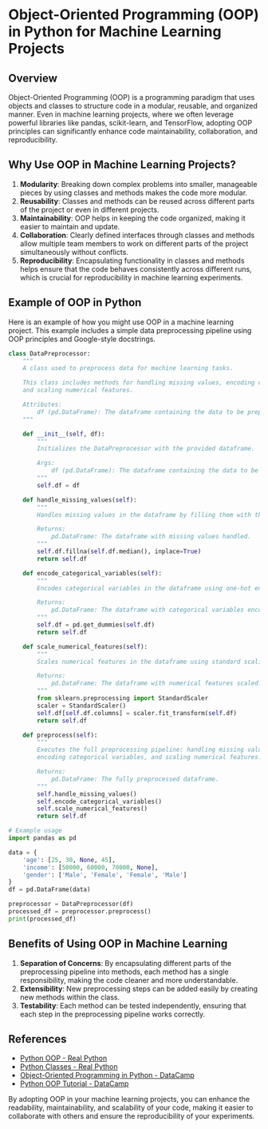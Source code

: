 # Object-Oriented Programming (OOP) in Python for Machine Learning Projects

## Overview

Object-Oriented Programming (OOP) is a programming paradigm that uses
objects and classes to structure code in a modular, reusable, and
organized manner. Even in machine learning projects, where we often
leverage powerful libraries like pandas, scikit-learn, and TensorFlow,
adopting OOP principles can significantly enhance code maintainability,
collaboration, and reproducibility.

## Why Use OOP in Machine Learning Projects?

1. **Modularity**: Breaking down complex problems into smaller,
   manageable pieces by using classes and methods makes the code more
   modular.
2. **Reusability**: Classes and methods can be reused across different
   parts of the project or even in different projects.
3. **Maintainability**: OOP helps in keeping the code organized, making
   it easier to maintain and update.
4. **Collaboration**: Clearly defined interfaces through classes and
   methods allow multiple team members to work on different parts of the
   project simultaneously without conflicts.
5. **Reproducibility**: Encapsulating functionality in classes and
   methods helps ensure that the code behaves consistently across
   different runs, which is crucial for reproducibility in machine
   learning experiments.

## Example of OOP in Python

Here is an example of how you might use OOP in a machine learning
project. This example includes a simple data preprocessing pipeline
using OOP principles and Google-style docstrings.

```python
class DataPreprocessor:
    """
    A class used to preprocess data for machine learning tasks.

    This class includes methods for handling missing values, encoding categorical variables,
    and scaling numerical features.

    Attributes:
        df (pd.DataFrame): The dataframe containing the data to be preprocessed.
    """

    def __init__(self, df):
        """
        Initializes the DataPreprocessor with the provided dataframe.

        Args:
            df (pd.DataFrame): The dataframe containing the data to be preprocessed.
        """
        self.df = df

    def handle_missing_values(self):
        """
        Handles missing values in the dataframe by filling them with the median value.

        Returns:
            pd.DataFrame: The dataframe with missing values handled.
        """
        self.df.fillna(self.df.median(), inplace=True)
        return self.df

    def encode_categorical_variables(self):
        """
        Encodes categorical variables in the dataframe using one-hot encoding.

        Returns:
            pd.DataFrame: The dataframe with categorical variables encoded.
        """
        self.df = pd.get_dummies(self.df)
        return self.df

    def scale_numerical_features(self):
        """
        Scales numerical features in the dataframe using standard scaling.

        Returns:
            pd.DataFrame: The dataframe with numerical features scaled.
        """
        from sklearn.preprocessing import StandardScaler
        scaler = StandardScaler()
        self.df[self.df.columns] = scaler.fit_transform(self.df)
        return self.df

    def preprocess(self):
        """
        Executes the full preprocessing pipeline: handling missing values,
        encoding categorical variables, and scaling numerical features.

        Returns:
            pd.DataFrame: The fully preprocessed dataframe.
        """
        self.handle_missing_values()
        self.encode_categorical_variables()
        self.scale_numerical_features()
        return self.df

# Example usage
import pandas as pd

data = {
    'age': [25, 30, None, 45],
    'income': [50000, 60000, 70000, None],
    'gender': ['Male', 'Female', 'Female', 'Male']
}
df = pd.DataFrame(data)

preprocessor = DataPreprocessor(df)
processed_df = preprocessor.preprocess()
print(processed_df)
```

## Benefits of Using OOP in Machine Learning

1. **Separation of Concerns**: By encapsulating different parts of the
   preprocessing pipeline into methods, each method has a single
   responsibility, making the code cleaner and more understandable.
2. **Extensibility**: New preprocessing steps can be added easily by
   creating new methods within the class.
3. **Testability**: Each method can be tested independently, ensuring
   that each step in the preprocessing pipeline works correctly.

## References

- [Python OOP - Real
  Python](https://realpython.com/python3-object-oriented-programming/)
- [Python Classes - Real Python](https://realpython.com/python-classes/)
- [Object-Oriented Programming in Python -
  DataCamp](https://www.datacamp.com/courses/object-oriented-programming-in-python)
- [Python OOP Tutorial -
  DataCamp](https://www.datacamp.com/tutorial/python-oop-tutorial)

By adopting OOP in your machine learning projects, you can enhance the
readability, maintainability, and scalability of your code, making it
easier to collaborate with others and ensure the reproducibility of your
experiments.